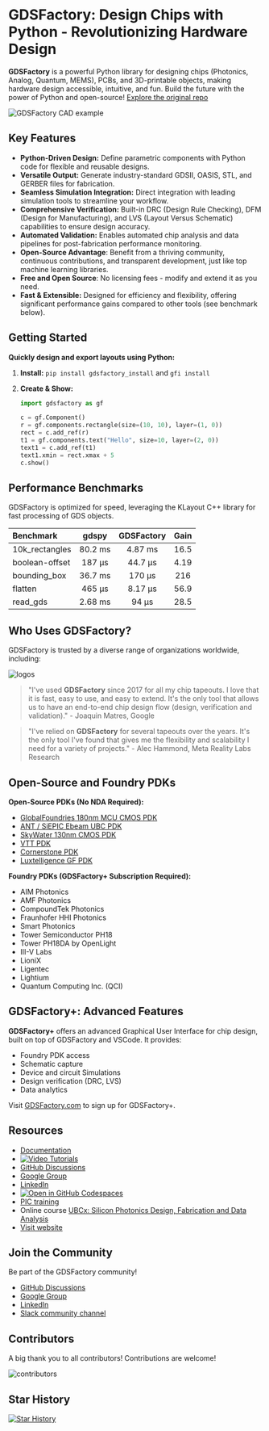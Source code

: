 # GDSFactory: Design Chips with Python - Revolutionizing Hardware Design

**GDSFactory** is a powerful Python library for designing chips (Photonics, Analog, Quantum, MEMS), PCBs, and 3D-printable objects, making hardware design accessible, intuitive, and fun. Build the future with the power of Python and open-source!  [Explore the original repo](https://github.com/gdsfactory/gdsfactory)

![GDSFactory CAD example](https://i.imgur.com/3cUa2GV.png)

## Key Features

*   **Python-Driven Design:** Define parametric components with Python code for flexible and reusable designs.
*   **Versatile Output:** Generate industry-standard GDSII, OASIS, STL, and GERBER files for fabrication.
*   **Seamless Simulation Integration:** Direct integration with leading simulation tools to streamline your workflow.
*   **Comprehensive Verification:** Built-in DRC (Design Rule Checking), DFM (Design for Manufacturing), and LVS (Layout Versus Schematic) capabilities to ensure design accuracy.
*   **Automated Validation:** Enables automated chip analysis and data pipelines for post-fabrication performance monitoring.
*   **Open-Source Advantage**: Benefit from a thriving community, continuous contributions, and transparent development, just like top machine learning libraries.
*   **Free and Open Source**: No licensing fees - modify and extend it as you need.
*   **Fast & Extensible:** Designed for efficiency and flexibility, offering significant performance gains compared to other tools (see benchmark below).

## Getting Started

**Quickly design and export layouts using Python:**

1.  **Install:** `pip install gdsfactory_install` and `gfi install`
2.  **Create & Show:**

    ```python
    import gdsfactory as gf

    c = gf.Component()
    r = gf.components.rectangle(size=(10, 10), layer=(1, 0))
    rect = c.add_ref(r)
    t1 = gf.components.text("Hello", size=10, layer=(2, 0))
    text1 = c.add_ref(t1)
    text1.xmin = rect.xmax + 5
    c.show()
    ```

## Performance Benchmarks

GDSFactory is optimized for speed, leveraging the KLayout C++ library for fast processing of GDS objects.

| Benchmark      | gdspy  | GDSFactory | Gain |
| :------------- | :-----: | :--------: | :--: |
| 10k_rectangles | 80.2 ms |  4.87 ms   | 16.5 |
| boolean-offset | 187 μs  |  44.7 μs   | 4.19 |
| bounding_box   | 36.7 ms |   170 μs   | 216  |
| flatten        | 465 μs  |  8.17 μs   | 56.9 |
| read_gds       | 2.68 ms |   94 μs    | 28.5 |

## Who Uses GDSFactory?

GDSFactory is trusted by a diverse range of organizations worldwide, including:

![logos](https://i.imgur.com/VzLNMH1.png)

>   "I've used **GDSFactory** since 2017 for all my chip tapeouts. I love that it is fast, easy to use, and easy to extend. It's the only tool that allows us to have an end-to-end chip design flow (design, verification and validation)." - Joaquin Matres, Google

>   "I've relied on **GDSFactory** for several tapeouts over the years. It's the only tool I've found that gives me the flexibility and scalability I need for a variety of projects." - Alec Hammond, Meta Reality Labs Research

## Open-Source and Foundry PDKs

**Open-Source PDKs (No NDA Required):**

*   [GlobalFoundries 180nm MCU CMOS PDK](https://gdsfactory.github.io/gf180/)
*   [ANT / SiEPIC Ebeam UBC PDK](https://gdsfactory.github.io/ubc)
*   [SkyWater 130nm CMOS PDK](https://gdsfactory.github.io/skywater130/)
*   [VTT PDK](https://github.com/gdsfactory/vtt)
*   [Cornerstone PDK](https://gdsfactory.github.io/cspdk)
*   [Luxtelligence GF PDK](https://github.com/Luxtelligence/lxt_pdk_gf)

**Foundry PDKs (GDSFactory+ Subscription Required):**

*   AIM Photonics
*   AMF Photonics
*   CompoundTek Photonics
*   Fraunhofer HHI Photonics
*   Smart Photonics
*   Tower Semiconductor PH18
*   Tower PH18DA by OpenLight
*   III-V Labs
*   LioniX
*   Ligentec
*   Lightium
*   Quantum Computing Inc. (QCI)

## GDSFactory+: Advanced Features

**GDSFactory+** offers an advanced Graphical User Interface for chip design, built on top of GDSFactory and VSCode. It provides:

*   Foundry PDK access
*   Schematic capture
*   Device and circuit Simulations
*   Design verification (DRC, LVS)
*   Data analytics

Visit [GDSFactory.com](https://gdsfactory.com/) to sign up for GDSFactory+.

## Resources

*   [Documentation](https://gdsfactory.github.io/gdsfactory/)
*   [![Video Tutorials](https://img.shields.io/badge/youtube-Video_Tutorials-red.svg?logo=youtube)](https://www.youtube.com/@gdsfactory/playlists)
*   [GitHub Discussions](https://github.com/gdsfactory/gdsfactory/discussions/547)
*   [Google Group](https://groups.google.com/g/gdsfactory)
*   [LinkedIn](https://www.linkedin.com/company/gdsfactory)
*   [![Open in GitHub Codespaces](https://github.com/codespaces/badge.svg)](https://github.com/codespaces/new?hide_repo_select=true&ref=main&repo=250169028)
*   [PIC training](https://gdsfactory.github.io/gdsfactory-photonics-training/)
*   Online course [UBCx: Silicon Photonics Design, Fabrication and Data Analysis](https://www.edx.org/learn/engineering/university-of-british-columbia-silicon-photonics-design-fabrication-and-data-ana)
*   [Visit website](https://gdsfactory.com)

## Join the Community

Be part of the GDSFactory community!

*   [GitHub Discussions](https://github.com/gdsfactory/gdsfactory/discussions)
*   [Google Group](https://groups.google.com/g/gdsfactory)
*   [LinkedIn](https://www.linkedin.com/company/gdsfactory)
*   [Slack community channel](https://join.slack.com/t/gdsfactory-community/shared_invite/zt-3aoygv7cg-r5BH6yvL4YlHfY8~UXp0Wg)

## Contributors

A big thank you to all contributors!  Contributions are welcome!

![contributors](https://i.imgur.com/0AuMHZE.png)

## Star History

[![Star History](https://api.star-history.com/svg?repos=gdsfactory/gdsfactory&type=Date)](https://star-history.com/#gdsfactory/gdsfactory)